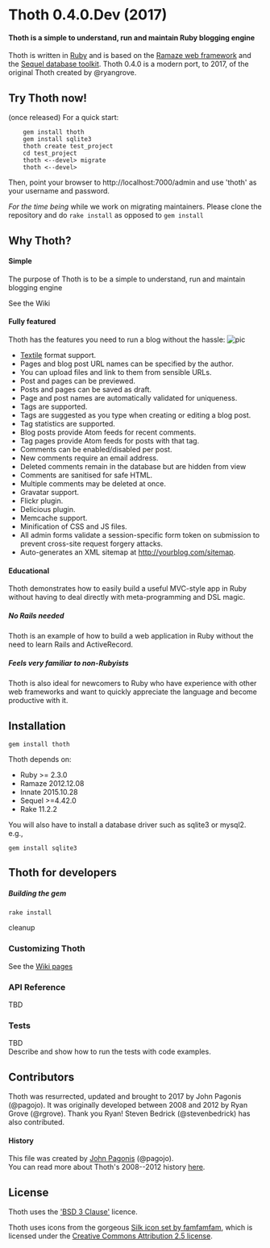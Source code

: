 # Thoth 0.4.0.Dev (2017)

#### Thoth is a simple to understand, run and maintain Ruby blogging engine

Thoth is written in [Ruby](https://www.ruby-lang.org) and is based on the [Ramaze web framework](http://ramaze.net/) and the [Sequel database toolkit](http://sequel.jeremyevans.net/). Thoth 0.4.0 is a modern port, to 2017, of the original Thoth created by @ryangrove.  

## Try Thoth now!
(once released) For a quick start:
```
    gem install thoth
    gem install sqlite3
	thoth create test_project
	cd test_project
	thoth <--devel> migrate
	thoth <--devel>
```
Then, point your browser to http://localhost:7000/admin and use 'thoth' as your username and password.

*For the time being* while we work on migrating maintainers. Please clone the repository and do ```rake install``` as opposed to  ```gem install```

## Why Thoth?
#### Simple
The purpose of Thoth is to be a simple to understand, run and maintain blogging engine

See the Wiki 
#### Fully featured
Thoth has the features you need to run a blog without the hassle:
![pic](https://raw.githubusercontent.com/wiki/pagojo/rethoth/images/00_welcome.png)

* [Textile](https://www.promptworks.com/textile) format support.
* Pages and blog post URL names can be specified by the author.
* You can upload files and link to them from sensible URLs. 
* Post and pages can be previewed.
* Posts and pages can be saved as draft.
* Page and post names are automatically validated for uniqueness.
* Tags are supported.
* Tags are suggested as you type when creating or editing a blog post.
* Tag statistics are supported.
* Blog posts provide Atom feeds for recent comments.
* Tag pages provide Atom feeds for posts with that tag.
* Comments can be enabled/disabled per post.
* New comments require an email address.
* Deleted comments remain in the database but are hidden from view
* Comments are sanitised for safe HTML.
* Multiple comments may be deleted at once.
* Gravatar support.
* Flickr plugin.
* Delicious plugin.
* Memcache support.
* Minification of CSS and JS files.
* All admin forms validate a session-specific form token on submission to prevent cross-site request forgery attacks.
* Auto-generates an XML sitemap at http://yourblog.com/sitemap.

#### Educational  

Thoth demonstrates how to easily build a useful MVC-style app in Ruby without having to deal directly with meta-programming and DSL magic. 

##### No Rails needed 
Thoth is an example of how to build a web application in Ruby without the need to learn Rails and ActiveRecord. 

##### Feels very familiar to non-Rubyists
Thoth is also ideal for newcomers to Ruby who have experience with other web frameworks and want to quickly appreciate the language and become productive with it.

## Installation
``` 
gem install thoth
```
Thoth depends on:
* Ruby >= 2.3.0
* Ramaze 2012.12.08
* Innate 2015.10.28
* Sequel >=4.42.0
* Rake 11.2.2

You will also have to install a database driver such as sqlite3 or mysql2.
e.g.,
```
gem install sqlite3
```

## Thoth for developers
##### Building the gem
```
rake install
```

cleanup

### Customizing Thoth
See the [Wiki pages](https://github.com/pagojo/rethoth/wiki)

### API Reference
TBD

### Tests
TBD  
Describe and show how to run the tests with code examples.

## Contributors

Thoth was resurrected, updated and brought to 2017 by John Pagonis (@pagojo). It was originally developed between 2008 and 2012 by Ryan Grove (@rgrove). Thank you Ryan! Steven Bedrick (@stevenbedrick) has also contributed.

#### History
This file was created by [John Pagonis](http://pagonis.org) (@pagojo).  
You can read more about Thoth's 2008--2012 history [here](/HISTORY).

## License
Thoth uses the ['BSD 3 Clause'](/LICENCE) licence.

Thoth uses icons from the gorgeous [Silk icon set by famfamfam](http://www.famfamfam.com/lab/icons/silk/), which is licensed under the [Creative Commons Attribution 2.5 license](http://creativecommons.org/licenses/by/2.5/).
